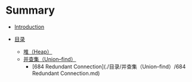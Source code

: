 # Summary

* [Introduction](README.md)

* [目录]()
    * [堆（Heap）](./目录/堆（Heap）/README.md)
    * [并查集（Union–find）](./目录/并查集（Union–find）/README.md)
        * [684 Redundant Connection](./目录/并查集（Union–find）/684 Redundant Connection.md)

